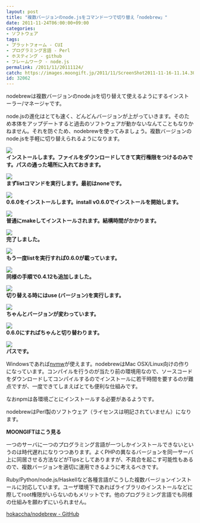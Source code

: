 ```yaml
---
layout: post
title: "複数バージョンのnode.jsをコマンド一つで切り替え「nodebrew」"
date: 2011-11-24T06:00:00+09:00
categories:
- ソフトウェア
tags: 
- プラットフォーム - CUI
- プログラミング言語 - Perl
- ホスティング - github
- フレームワーク - node.js
permalink: /2011/11/20111124/
catch: https://images.moongift.jp/2011/11/ScreenShot2011-11-16-11.14.30_thumb.png
id: 32062
---
```

nodebrewは複数バージョンのnode.jsを切り替えて使えるようにするインストーラー/マネージャです。

  

node.jsの進化はとても速く、どんどんバージョンが上がっていきます。そのため本体をアップデートすると過去のソフトウェアが動かないなんてこともなりかねません。それを防ぐため、nodebrewを使ってみましょう。複数バージョンのnode.jsを手軽に切り替えられるようになります。

  

[![](https://images.moongift.jp/2011/11/ScreenShot2011-11-16-11.04.13_thumb.png)](https://images.moongift.jp/2011/11/320e116b74490ea424ce3b4764d0e224.png)  
**インストールします。ファイルをダウンロードしてきて実行権限をつけるのみです。パスの通った場所に入れておきます。**

  

[![](https://images.moongift.jp/2011/11/ScreenShot2011-11-16-11.05.00_thumb.png)](https://images.moongift.jp/2011/11/c4577f4f3329897dbbf429703288116b.png)  
**まずlistコマンドを実行します。最初はnoneです。**

  

[![](https://images.moongift.jp/2011/11/ScreenShot2011-11-16-11.05.12_thumb.png)](https://images.moongift.jp/2011/11/72e1a344d54248778ebc11222154ae09.png)  
**0.6.0をインストールします。install v0.6.0でインストールを開始します。**

  

[![](https://images.moongift.jp/2011/11/ScreenShot2011-11-16-11.06.29_thumb.png)](https://images.moongift.jp/2011/11/413d7562312a98649335d2cde038c85f.png)  
**普通にmakeしてインストールされます。結構時間がかかります。**

  

[![](https://images.moongift.jp/2011/11/ScreenShot2011-11-16-11.14.22_thumb.png)](https://images.moongift.jp/2011/11/b417599f943609467b58094a4d8087d5.png)  
**完了しました。**

  

[![](https://images.moongift.jp/2011/11/ScreenShot2011-11-16-11.14.30_thumb.png)](https://images.moongift.jp/2011/11/5a1dbefb632c356d33c8e935250a5980.png)  
**もう一度listを実行すれば0.6.0が載っています。**

  

[![](https://images.moongift.jp/2011/11/ScreenShot2011-11-16-11.20.00_thumb.png)](https://images.moongift.jp/2011/11/fa455ab19aeeb91a0fde5b6396b98f82.png)  
**同様の手順で0.4.12も追加しました。**

  

[![](https://images.moongift.jp/2011/11/ScreenShot2011-11-16-11.20.13_thumb.png)](https://images.moongift.jp/2011/11/106fd856f1391420b195b18c2c3b0c67.png)  
**切り替える時にはuse (バージョン)を実行します。**

  

[![](https://images.moongift.jp/2011/11/ScreenShot2011-11-16-11.20.18_thumb.png)](https://images.moongift.jp/2011/11/ba689fc664f07f3aef9019d5448ffd71.png)  
**ちゃんとバージョンが変わっています。**

  

[![](https://images.moongift.jp/2011/11/ScreenShot2011-11-16-11.20.25_thumb.png)](https://images.moongift.jp/2011/11/2d7cebbc37ba2c02e961c74ffb2afc07.png)  
**0.6.0にすればちゃんと切り替わります。**

  

[![](https://images.moongift.jp/2011/11/ScreenShot2011-11-16-11.20.29_thumb.png)](https://images.moongift.jp/2011/11/aec650e0087efebebadc4713f902edf1.png)  
**パスです。**

  

Windowsであれば[nvmw](http://www.moongift.jp/2011/11/20111116-2/)が使えます。nodebrewはMac OSX/Linux向けの作りになっています。コンパイルを行うのが当たり前の環境用なので、ソースコードをダウンロードしてコンパイルするのでインストールに若干時間を要するのが難点ですが、一度できてしまえばとても便利な仕組みです。

  
<!--more-->  

なおnpmは各環境ごとにインストールする必要があるようです。

  

nodebrewはPerl製のソフトウェア（ライセンスは明記されていません）になります。

  
  
  

**MOONGIFTはこう見る**

  

一つのサーバに一つのプログラミング言語が一つしかインストールできないというのは時代遅れになりつつあります。よくPHPの異なるバージョンを同一サーバ上に同居させる方法などがTipsとしてありますが、不具合を起こす可能性もあるので、複数バージョンを適切に運用できるように考えるべきです。

  

Ruby/Python/node.js/Haskellなど各種言語がこうした複数バージョンインストールに対応しています。ユーザ環境下であればライブラリのインストールなどに際してroot権限がいらないのもメリットです。他のプログラミング言語でも同様の仕組みを願わずにいられません。

  

[hokaccha/nodebrew - GitHub](https://github.com/hokaccha/nodebrew)

